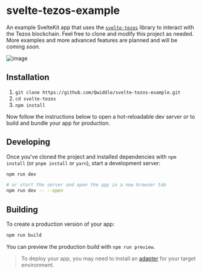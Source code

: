 # svelte-tezos-example

An example SvelteKit app that uses the [`svelte-tezos`](https://github.com/Qwiddle/svelte-tezos) library to interact with the Tezos blockchain. Feel free to clone and modify this project as needed. More examples and more advanced features are planned and will be coming _soon_.

![image](https://github.com/Qwiddle/svelte-tezos-example/assets/24196928/a2654413-acc2-4afc-b28e-3130486f11cd)

## Installation

1. `git clone https://github.com/Qwiddle/svelte-tezos-example.git`
2. `cd svelte-tezos`
3. `npm install`

Now follow the instructions below to open a hot-reloadable dev server or to build and bundle your app for production.

## Developing

Once you've cloned the project and installed dependencies with `npm install` (or `pnpm install` or `yarn`), start a development server:

```bash
npm run dev

# or start the server and open the app in a new browser tab
npm run dev -- --open
```

## Building

To create a production version of your app:

```bash
npm run build
```

You can preview the production build with `npm run preview`.

> To deploy your app, you may need to install an [adapter](https://kit.svelte.dev/docs/adapters) for your target environment.
